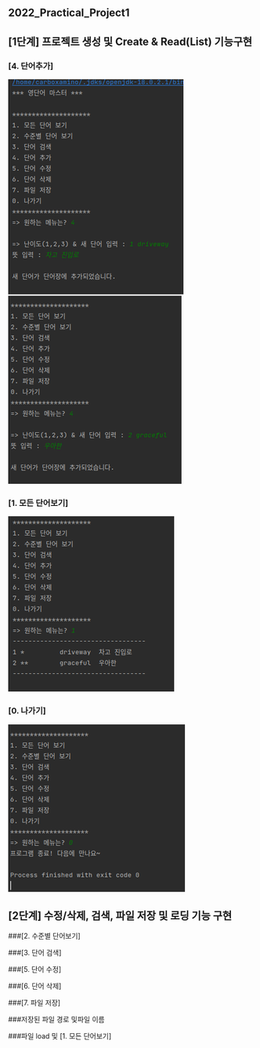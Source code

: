 ## 2022_Practical_Project1

## [1단계] 프로젝트 생성 및 Create & Read(List) 기능구현

### [4. 단어추가]
![캡쳐1](screenshots/4단어추가_1.png)
![캡쳐2](screenshots/4단어추가_2.png)
### [1. 모든 단어보기]
![캡쳐3](screenshots/1모든단어보기.png)
### [0. 나가기]
![캡쳐4](screenshots/0나가기.png)

## [2단계] 수정/삭제, 검색, 파일 저장 및 로딩 기능 구현

###[2. 수준별 단어보기]

###[3. 단어 검색]

###[5. 단어 수정]

###[6. 단어 삭제]

###[7. 파일 저장]

###저장된 파일 경로 및파일 이름

###파일 load 및 [1. 모든 단어보기]


